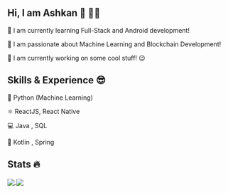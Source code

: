
## Hi, I am Ashkan 👋 👨‍💻 

🌱 I am currently learning Full-Stack and Android development! 

💚 I am passionate about Machine Learning and Blockchain Development!  

🔭 I am currently working on some cool stuff! 😉 

## Skills & Experience 😎

🐍 Python (Machine Learning)

⚛️ ReactJS, React Native

💻 Java , SQL

🍃 Kotlin , Spring

## Stats 🔥

<a href="https://github.com/anuraghazra/github-readme-stats">
  <img align="center" src="https://github-readme-stats.vercel.app/api?username=ashgozli&show_icons=true&theme=merko" />
</a>
<a href="https://github.com/anuraghazra/github-readme-stats">
  <img align="center" src="https://github-readme-stats.vercel.app/api/top-langs/?username=ashgozli&layout=compact&theme=merko" />
</a>
